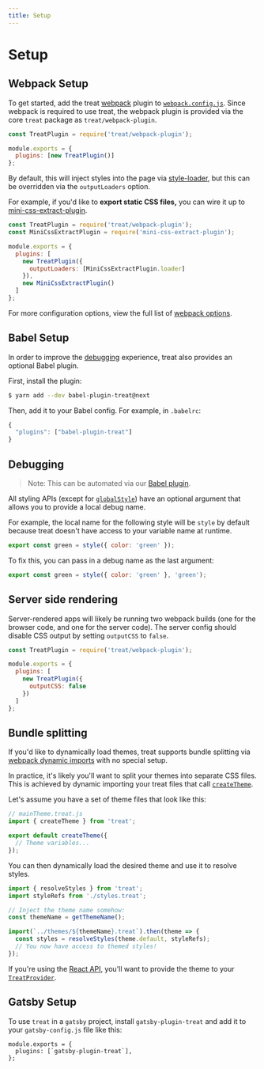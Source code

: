 ```yaml
---
title: Setup
---
```


# Setup

## Webpack Setup

To get started, add the treat [webpack](https://webpack.js.org/) plugin to [`webpack.config.js`](https://webpack.js.org/concepts/configuration). Since webpack is required to use treat, the webpack plugin is provided via the core `treat` package as `treat/webpack-plugin`.

```js
const TreatPlugin = require('treat/webpack-plugin');

module.exports = {
  plugins: [new TreatPlugin()]
};
```

By default, this will inject styles into the page via [style-loader](https://github.com/webpack-contrib/style-loader), but this can be overridden via the `outputLoaders` option.

For example, if you'd like to **export static CSS files,** you can wire it up to [mini-css-extract-plugin](https://github.com/webpack-contrib/mini-css-extract-plugin).

```js
const TreatPlugin = require('treat/webpack-plugin');
const MiniCssExtractPlugin = require('mini-css-extract-plugin');

module.exports = {
  plugins: [
    new TreatPlugin({
      outputLoaders: [MiniCssExtractPlugin.loader]
    }),
    new MiniCssExtractPlugin()
  ]
};
```

For more configuration options, view the full list of [webpack options](webpack-options).

## Babel Setup

In order to improve the [debugging](#debugging) experience, treat also provides an optional Babel plugin.

First, install the plugin:

```bash
$ yarn add --dev babel-plugin-treat@next
```

Then, add it to your Babel config. For example, in `.babelrc`:

```js
{
  "plugins": ["babel-plugin-treat"]
}
```

## Debugging

> Note: This can be automated via our [Babel plugin](#babel-setup).

All styling APIs (except for [`globalStyle`](styling-api#globalstyle)) have an optional argument that allows you to provide a local debug name.

For example, the local name for the following style will be `style` by default because treat doesn't have access to your variable name at runtime.

<!-- prettier-ignore -->
```js
export const green = style({ color: 'green' });
```

To fix this, you can pass in a debug name as the last argument:

<!-- prettier-ignore -->
```js
export const green = style({ color: 'green' }, 'green');
```

## Server side rendering

Server-rendered apps will likely be running two webpack builds (one for the browser code, and one for the server code). The server config should disable CSS output by setting `outputCSS` to `false`.

```js
const TreatPlugin = require('treat/webpack-plugin');

module.exports = {
  plugins: [
    new TreatPlugin({
      outputCSS: false
    })
  ]
};
```

## Bundle splitting

If you'd like to dynamically load themes, treat supports bundle splitting via [webpack dynamic imports](https://webpack.js.org/guides/code-splitting/#dynamic-imports) with no special setup.

In practice, it's likely you'll want to split your themes into separate CSS files. This is achieved by dynamic importing your treat files that call [`createTheme`](styling-api#createtheme).

Let's assume you have a set of theme files that look like this:

```js
// mainTheme.treat.js
import { createTheme } from 'treat';

export default createTheme({
  // Theme variables...
});
```

You can then dynamically load the desired theme and use it to resolve styles.

```js
import { resolveStyles } from 'treat';
import styleRefs from './styles.treat';

// Inject the theme name somehow:
const themeName = getThemeName();

import(`../themes/${themeName}.treat`).then(theme => {
  const styles = resolveStyles(theme.default, styleRefs);
  // You now have access to themed styles!
});
```

If you're using the [React API](react-api), you'll want to provide the theme to your [`TreatProvider`](react-api#treatprovider).

## Gatsby Setup

To use `treat` in a `gatsby` project, install `gatsby-plugin-treat` and add it to your `gatsby-config.js` file like this:

```
module.exports = {
  plugins: [`gatsby-plugin-treat`],
};
```